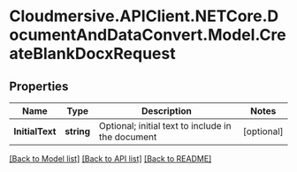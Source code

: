 # Cloudmersive.APIClient.NETCore.DocumentAndDataConvert.Model.CreateBlankDocxRequest
## Properties

Name | Type | Description | Notes
------------ | ------------- | ------------- | -------------
**InitialText** | **string** | Optional; initial text to include in the document | [optional] 

[[Back to Model list]](../README.md#documentation-for-models) [[Back to API list]](../README.md#documentation-for-api-endpoints) [[Back to README]](../README.md)


